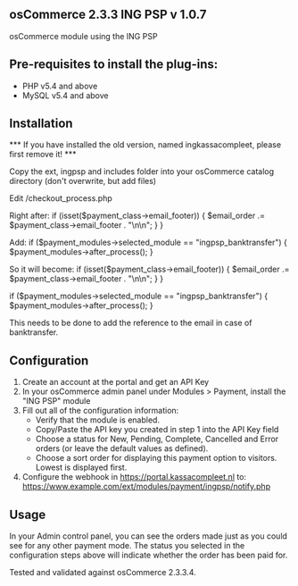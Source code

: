 osCommerce 2.3.3 ING PSP v 1.0.7
--------------------------------

osCommerce module using the ING PSP

Pre-requisites to install the plug-ins: 
------------

- PHP v5.4 and above
- MySQL v5.4 and above

Installation
------------

*** If you have installed the old version, named ingkassacompleet, please first remove it! ***

Copy the ext, ingpsp and includes folder into your osCommerce catalog directory (don't overwrite, but add files)

Edit /checkout_process.php

Right after:
if (isset($payment_class->email_footer)) {
      $email_order .= $payment_class->email_footer . "\n\n";
    }
  }

Add:
  if ($payment_modules->selected_module == "ingpsp_banktransfer") {
    $payment_modules->after_process();
  }

So it will become:
    if (isset($payment_class->email_footer)) {
      $email_order .= $payment_class->email_footer . "\n\n";
    }
  }

  if ($payment_modules->selected_module == "ingpsp_banktransfer") {
    $payment_modules->after_process();
  }

This needs to be done to add the reference to the email in case of banktransfer.

Configuration
-------------
1. Create an account at the portal and get an API Key
2. In your osCommerce admin panel under Modules > Payment, install the "ING PSP" module
3. Fill out all of the configuration information:
	- Verify that the module is enabled.
	- Copy/Paste the API key you created in step 1 into the API Key field
	- Choose a status for New, Pending, Complete, Cancelled and Error orders (or leave the default values as defined).
	- Choose a sort order for displaying this payment option to visitors.  Lowest is displayed first.
4. Configure the webhook in https://portal.kassacompleet.nl to: https://www.example.com/ext/modules/payment/ingpsp/notify.php

Usage
-----
In your Admin control panel, you can see the orders made just as you could see for any other payment mode.  The status you selected in the configuration steps above will indicate whether the order has been paid for.

Tested and validated against osCommerce 2.3.3.4.